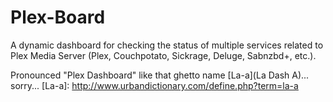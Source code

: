 # Plex-Board
A dynamic dashboard for checking the status of multiple services related to Plex Media Server (Plex, Couchpotato, Sickrage, Deluge, Sabnzbd+, etc.). 

Pronounced "Plex Dashboard" like that ghetto name [La-a](La Dash A)... sorry... 
[La-a]: http://www.urbandictionary.com/define.php?term=la-a
